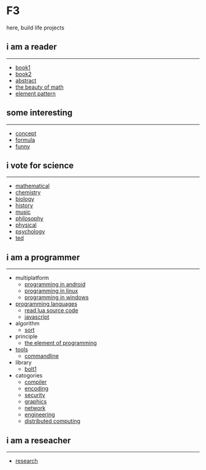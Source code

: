 F3
==

here, build life projects

## i am a reader
---------------
- [book1](https://github.com/fanfeilong/f3/tree/master/notes/book1.md) 
- [book2](https://github.com/fanfeilong/f3/tree/master/notes/book2.md) 
- [abstract](https://github.com/fanfeilong/f3/tree/master/notes/abstract.md) 
- [the beauty of math](https://github.com/fanfeilong/f3/tree/master/notes/the-beauty-of-math.md) 
- [element pattern](https://github.com/fanfeilong/f3/tree/master/notes/element-pattern.md) 

## some interesting
-------------------
- [concept](https://github.com/fanfeilong/f3/tree/master/notes/concept.md)
- [formula](https://github.com/fanfeilong/f3/tree/master/notes/formula.md) 
- [funny](https://github.com/fanfeilong/f3/tree/master/notes/funny.md)

## i vote for science
---------------------
- [mathematical](https://github.com/fanfeilong/f3/tree/master/notes/mathematical.md) 
- [chemistry](https://github.com/fanfeilong/f3/tree/master/notes/chemistry.md) 
- [biology](https://github.com/fanfeilong/f3/tree/master/notes/biology.md) 
- [history](https://github.com/fanfeilong/f3/tree/master/notes/history.md) 
- [music](https://github.com/fanfeilong/f3/tree/master/notes/music.md) 
- [philosophy](https://github.com/fanfeilong/f3/tree/master/notes/philosophy.md) 
- [physical](https://github.com/fanfeilong/f3/tree/master/notes/physical.md) 
- [psychology](https://github.com/fanfeilong/f3/tree/master/notes/psychology.md) 
- [ted](https://github.com/fanfeilong/f3/tree/master/notes/ted.md) 

## i am a programmer
--------------------
+ multiplatform
	- [programming in android](https://github.com/fanfeilong/f3/tree/master/notes/programming-in-android.md)
	- [programming in linux](https://github.com/fanfeilong/f3/tree/master/notes/programming-in-linux.md) 
	- [programming in windows](https://github.com/fanfeilong/f3/tree/master/notes/programming-in-windows.md) 
+ [programming languages](https://github.com/fanfeilong/f3/tree/master/notes/programming-languages.md) 
	- [read lua source code](https://github.com/fanfeilong/f3/tree/master/notes/read-lua-source-code.md) 
	- [javascript](https://github.com/fanfeilong/f3/tree/master/notes/javascript.md)
+ algorithm
	- [sort](https://github.com/fanfeilong/f3/tree/master/notes/sort.md) 
+ principle
	- [the element of programming](https://github.com/fanfeilong/f3/tree/master/notes/the-element-of-programming.md) 
+ [tools](https://github.com/fanfeilong/f3/tree/master/notes/tools.md) 
	- [commandline](https://github.com/fanfeilong/f3/tree/master/notes/commandline.md) 
+ library
	- [bolt1](https://github.com/fanfeilong/f3/tree/master/notes/bolt1.md) 
+ catogories
	- [compiler](https://github.com/fanfeilong/f3/tree/master/notes/compiler.md) 
	- [encoding](https://github.com/fanfeilong/f3/tree/master/notes/encoding.md) 
	- [security](https://github.com/fanfeilong/f3/tree/master/notes/security.md) 
	- [graphics](https://github.com/fanfeilong/f3/tree/master/notes/graphics.md)
	- [network](https://github.com/fanfeilong/f3/tree/master/notes/network.md) 
	- [engineering](https://github.com/fanfeilong/f3/tree/master/notes/engineering.md)  
	- [distributed computing](https://github.com/fanfeilong/f3/tree/master/notes/distributed-computing.md) 

## i am a reseacher
--------------------
- [research](https://github.com/fanfeilong/f3/tree/master/notes/research.md)


